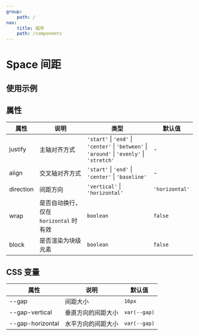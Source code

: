 ```yaml
---
group:
    path: /
nav:
    title: 组件
    path: /components
---
```


# Space 间距

## 使用示例

<code src="./demos/demo.tsx"></code>

## 属性

| 属性        | 说明                         | 类型                                                                                                                                     | 默认值            |
|-----------|----------------------------|----------------------------------------------------------------------------------------------------------------------------------------|----------------|
| justify   | 主轴对齐方式                     | `'start'`  &verbar; `'end'`  &verbar; `'center'`  &verbar; `'between'`  &verbar; `'around'`  &verbar; `'evenly'`  &verbar; `'stretch'` | -              |
| align     | 交叉轴对齐方式                    | `'start'`  &verbar; `'end'`  &verbar; `'center'`  &verbar; `'baseline'`                                                                | -              |
| direction | 间距方向                       | `'vertical'`  &verbar; `'horizontal'`                                                                                                  | `'horizontal'` |
| wrap      | 是否自动换行，仅在 `horizontal` 时有效 | `boolean`                                                                                                                              | `false`        |
| block     | 是否渲染为块级元素                  | `boolean`                                                                                                                              | `false`        |

## CSS 变量

| 属性               | 说明        | 默认值          |
|------------------|-----------|--------------|
| --gap            | 间距大小      | `16px`       |
| --gap-vertical   | 垂直方向的间距大小 | `var(--gap)` |
| --gap-horizontal | 水平方向的间距大小 | `var(--gap)` |
